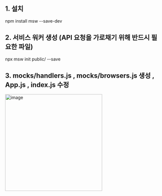## 1. 설치
npm install msw --save-dev

## 2. 서비스 워커 생성 (API 요청을 가로채기 위해 반드시 필요한 파일)
npx msw init public/ --save

## 3. mocks/handlers.js , mocks/browsers.js 생성 , App.js , index.js 수정
<img width="315" alt="image" src="https://github.com/minseokiim/MSW_study/assets/55376275/8e02a4b9-1762-445b-991c-31755b88413c">

